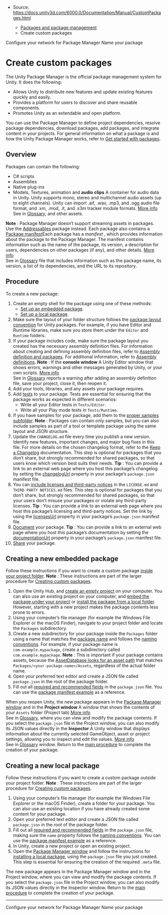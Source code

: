 * Source: https://docs.unity3d.com/6000.0/Documentation/Manual/CustomPackages.html

  * [Packages and package management](https://docs.unity3d.com/6000.0/Documentation/Manual/PackagesList.html)
  * Create custom packages


[](https://docs.unity3d.com/6000.0/Documentation/Manual/upm-config-network.html)
Configure your network for Package Manager
[](https://docs.unity3d.com/6000.0/Documentation/Manual/cus-naming.html)
Name your package
# Create custom packages
The Unity Package Manager is the official package management system for Unity. It does the following:
  * Allows Unity to distribute new features and update existing features quickly and easily.
  * Provides a platform for users to discover and share reusable components.
  * Promotes Unity as an extendable and open platform.


You can use the Package Manager to define project dependencies, resolve package dependencies, download packages, add packages, and integrate content in your projects.
For general information on what a package is and how the Unity Package Manager works, refer to [Get started with packages](https://docs.unity3d.com/6000.0/Documentation/Manual/Packages.html).
## Overview
Packages can contain the following:
  * C# scripts
  * Assemblies
  * Native plug-ins
  * Models, Textures, animation and **audio clips** A container for audio data in Unity. Unity supports mono, stereo and multichannel audio assets (up to eight channels). Unity can import .aif, .wav, .mp3, and .ogg audio file format, and .xm, .mod, .it, and .s3m tracker module formats. [More info](https://docs.unity3d.com/6000.0/Documentation/Manual/class-AudioClip.html)  
See in [Glossary](https://docs.unity3d.com/6000.0/Documentation/Manual/Glossary.html#AudioClip), and other assets.


**Note** : Package Manager doesn’t support streaming assets in packages. Use the [Addressables](https://docs.unity3d.com/Packages/com.unity.addressables@latest) package instead.
Each package also contains a [Package manifest](https://docs.unity3d.com/6000.0/Documentation/Manual/upm-manifestPkg.html)Each package has a _manifest_ , which provides information about the package to the Package Manager. The manifest contains information such as the name of the package, its version, a description for users, dependencies on other packages (if any), and other details. [More info](https://docs.unity3d.com/6000.0/Documentation/Manual/upm-manifestPkg.html)  
See in [Glossary](https://docs.unity3d.com/6000.0/Documentation/Manual/Glossary.html#Packagemanifest) file that includes information such as the package name, its version, a list of its dependencies, and the URL to its repository.
## Procedure
To create a new package:
  1. Create an empty shell for the package using one of these methods:
     * [Set up an embedded package](https://docs.unity3d.com/6000.0/Documentation/Manual/CustomPackages.html#EmbedMe).
     * [Set up a local package](https://docs.unity3d.com/6000.0/Documentation/Manual/CustomPackages.html#LocalMe).
  2. Make sure the layout of your folder structure follows the [package layout convention](https://docs.unity3d.com/6000.0/Documentation/Manual/cus-layout.html) for Unity packages. For example, if you have Editor and Runtime libraries, make sure you store them under the `Editor` and `Runtime` folders.
  3. If your package includes code, make sure the package layout you created has the necessary assembly definition files. For information about creating and defining assembly definition files, refer to [Assembly definition and packages](https://docs.unity3d.com/6000.0/Documentation/Manual/cus-asmdef.html). For additional information, refer to [Assembly definitions](https://docs.unity3d.com/6000.0/Documentation/Manual/assembly-definition-files.html).
**Note** : If the **console window** A Unity Editor window that shows errors, warnings and other messages generated by Unity, or your own scripts. [More info](https://docs.unity3d.com/6000.0/Documentation/Manual/Console.html)  
See in [Glossary](https://docs.unity3d.com/6000.0/Documentation/Manual/Glossary.html#Consolewindow) reports a warning after adding an assembly definition file, save your project, close it, then reopen it.
  4. Add your tools, libraries, and any assets your package requires.
  5. Add [tests](https://docs.unity3d.com/6000.0/Documentation/Manual/cus-tests.html) to your package. Tests are essential for ensuring that the package works as expected in different scenarios:
     * Write all your Editor tests in `Tests/Editor`.
     * Write all your Play mode tests in `Tests/Runtime`.
  6. If you have samples for your package, add them to the [proper samples subfolder](https://docs.unity3d.com/6000.0/Documentation/Manual/cus-samples.html).
**Note** : Packages can contain only samples, but you can also include samples as part of a tool or template package using the same layout and JSON structure.
  7. Update the `CHANGELOG.md` file every time you publish a new version. Identify new features, important changes, and major bug fixes in this file. For more details on the chosen changelog format, refer to the [Keep a Changelog](http://keepachangelog.com/en/1.0.0/) documentation.
This step is optional for packages that you don’t share, but strongly recommended for shared packages, so that users know which version best suits their needs.
**Tip** : You can provide a link to an external web page where you host this package’s changelog by setting the [changelogUrl](https://docs.unity3d.com/6000.0/Documentation/Manual/upm-manifestPkg.html#changelogUrl) property in your package’s `package.json` manifest file.
  8. You can [include licenses and third-party notices](https://docs.unity3d.com/6000.0/Documentation/Manual/cus-legal.html) in the `LICENSE.md` and `THIRD PARTY NOTICES.md` files.
This step is optional for packages that you don’t share, but strongly recommended for shared packages, so that your users don’t misuse your packages or violate any third-party licenses.
**Tip** : You can provide a link to an external web page where you host this package’s licensing and third-party notices. Set the link by using the [licensesUrl](https://docs.unity3d.com/6000.0/Documentation/Manual/upm-manifestPkg.html#licensesUrl) property in your package’s `package.json` manifest file.
  9. [Document](https://docs.unity3d.com/6000.0/Documentation/Manual/cus-document.html) your package.
**Tip** : You can provide a link to an external web page where you host this package’s documentation by setting the [documentationUrl](https://docs.unity3d.com/6000.0/Documentation/Manual/upm-manifestPkg.html#documentationUrl) property in your package’s `package.json` manifest file.
  10. [Share](https://docs.unity3d.com/6000.0/Documentation/Manual/cus-share.html) your package.


## Creating a new embedded package
Follow these instructions if you want to create a custom package [inside your project folder](https://docs.unity3d.com/6000.0/Documentation/Manual/upm-embed.html).
**Note** : These instructions are part of the larger procedure for [Creating custom packages](https://docs.unity3d.com/6000.0/Documentation/Manual/CustomPackages.html#procedure).
  1. Open the Unity Hub, and [create an empty project](https://docs.unity3d.com/hub/manual/Projects.html) on your computer.
You can also use an existing project on your computer, and [embed the package under your project](https://docs.unity3d.com/6000.0/Documentation/Manual/upm-embed.html) or [install the package from a local folder](https://docs.unity3d.com/6000.0/Documentation/Manual/upm-ui-local.html). However, starting with a new project makes the package contents less prone to errors.
  2. Using your computer’s file manager (for example the Windows File Explorer or the macOS Finder), navigate to your project folder and locate the `Packages` subdirectory.
  3. Create a new subdirectory for your package inside the `Packages` folder using a name that matches the [package name](https://docs.unity3d.com/6000.0/Documentation/Manual/upm-manifestPkg.html#name) and follows the [naming conventions](https://docs.unity3d.com/6000.0/Documentation/Manual/cus-naming.html). For example, if your package name is `com.example.mypackage`, create a subdirectory called `com.example.mypackage`.
**Note** : This is important if your package contains assets, because the [AssetDatabase looks for an asset path](https://docs.unity3d.com/6000.0/Documentation/ScriptReference/AssetDatabase.LoadAssetAtPath.html) that matches `Packages/<your-package-name>/Assets`, regardless of the actual folder name.
  4. Open your preferred text editor and create a JSON file called `package.json` in the root of the package folder.
  5. Fill out all [required and recommended fields](https://docs.unity3d.com/6000.0/Documentation/Manual/upm-manifestPkg.html#required) in the `package.json` file. You can use the [package manifest example](https://docs.unity3d.com/6000.0/Documentation/Manual/upm-manifestPkg.html#example) as a reference.


When you reopen Unity, the new package appears in the [Package Manager window](https://docs.unity3d.com/6000.0/Documentation/Manual/upm-ui.html) and in the **Project window** A window that shows the contents of your `Assets` folder (Project tab) [More info](https://docs.unity3d.com/6000.0/Documentation/Manual/ProjectView.html)  
See in [Glossary](https://docs.unity3d.com/6000.0/Documentation/Manual/Glossary.html#Projectwindow), where you can view and modify the package contents. If you select the `package.json` file in the Project window, you can also modify its JSON values directly in the **Inspector** A Unity window that displays information about the currently selected GameObject, asset or project settings, allowing you to inspect and edit the values. [More info](https://docs.unity3d.com/6000.0/Documentation/Manual/UsingTheInspector.html)  
See in [Glossary](https://docs.unity3d.com/6000.0/Documentation/Manual/Glossary.html#Inspector) window.
Return to the [main procedure](https://docs.unity3d.com/6000.0/Documentation/Manual/CustomPackages.html#procedure) to complete the creation of your package.
## Creating a new local package
Follow these instructions if you want to create a custom package outside your project folder.
**Note** : These instructions are part of the larger procedure for [Creating custom packages](https://docs.unity3d.com/6000.0/Documentation/Manual/CustomPackages.html#procedure). 
  1. Using your computer’s file manager (for example the Windows File Explorer or the macOS Finder), create a folder for your package.
You can also use an existing location if you have already created some content for your package.
  2. Open your preferred text editor and create a JSON file called `package.json` in the root of the package folder.
  3. Fill out all [required and recommended fields](https://docs.unity3d.com/6000.0/Documentation/Manual/upm-manifestPkg.html#required) in the `package.json` file, making sure the `name` property follows the [naming conventions](https://docs.unity3d.com/6000.0/Documentation/Manual/cus-naming.html). You can use the [package manifest example](https://docs.unity3d.com/6000.0/Documentation/Manual/upm-manifestPkg.html#example) as a reference.
  4. In Unity, create a new project or open an existing project.
  5. Open the [Package Manager window](https://docs.unity3d.com/6000.0/Documentation/Manual/upm-ui.html) and follow the instructions for [installing a local package](https://docs.unity3d.com/6000.0/Documentation/Manual/upm-ui-local.html), using the `package.json` file you just created. This step is essential for ensuring the creation of the required `.meta` file.


The new package appears in the Package Manager window and in the Project window, where you can view and modify the package contents. If you select the `package.json` file in the Project window, you can also modify its JSON values directly in the Inspector window.
Return to the [main procedure](https://docs.unity3d.com/6000.0/Documentation/Manual/CustomPackages.html#procedure) to complete the creation of your package.
* * *
[](https://docs.unity3d.com/6000.0/Documentation/Manual/upm-config-network.html)
Configure your network for Package Manager
[](https://docs.unity3d.com/6000.0/Documentation/Manual/cus-naming.html)
Name your package
